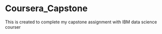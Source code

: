 # Coursera_Capstone
This is created to complete my capstone assignment with IBM data science courser
